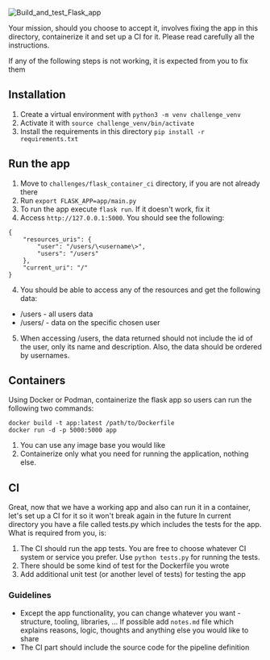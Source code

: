 ![Build_and_test_Flask_app](https://github.com/kkkooosss/kkkooosss-flask_container_ci/actions/workflows/main.yml/badge.svg)

Your mission, should you choose to accept it, involves fixing the app in this directory, containerize it and set up a CI for it.
Please read carefully all the instructions.

If any of the following steps is not working, it is expected from you to fix them

## Installation

1. Create a virtual environment with `python3 -m venv challenge_venv`
2. Activate it with `source challenge_venv/bin/activate`
3. Install the requirements in this directory `pip install -r requirements.txt`

## Run the app

1. Move to `challenges/flask_container_ci` directory, if you are not already there
1. Run `export FLASK_APP=app/main.py`
1. To run the app execute `flask run`. If it doesn't work, fix it
3. Access `http://127.0.0.1:5000`. You should see the following:

```
{
    "resources_uris": {
        "user": "/users/\<username\>",
        "users": "/users"
    },
    "current_uri": "/"
}
```

4. You should be able to access any of the resources and get the following data:

* /users - all users data 
* /users/<username> - data on the specific chosen user

5. When accessing /users, the data returned should not include the id of the user, only its name and description. Also, the data should be ordered by usernames.

## Containers

Using Docker or Podman, containerize the flask app so users can run the following two commands:

```
docker build -t app:latest /path/to/Dockerfile
docker run -d -p 5000:5000 app
```

1. You can use any image base you would like
2. Containerize only what you need for running the application, nothing else.

## CI

Great, now that we have a working app and also can run it in a container, let's set up a CI for it so it won't break again in the future
In current directory you have a file called tests.py which includes the tests for the app. What is required from you, is:

1. The CI should run the app tests. You are free to choose whatever CI system or service you prefer. Use `python tests.py` for running the tests.
2. There should be some kind of test for the Dockerfile you wrote
3. Add additional unit test (or another level of tests) for testing the app

### Guidelines 

* Except the app functionality, you can change whatever you want - structure, tooling, libraries, ... If possible add `notes.md` file which explains reasons, logic, thoughts and anything else you would like to share
* The CI part should include the source code for the pipeline definition
